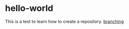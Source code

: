 # hello-world
This is a test to learn how to create a repository.
[branching](https://guides.github.com/activities/hello-world/branching.png)

